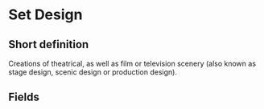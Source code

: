 # Set Design
## Short definition
Creations of theatrical, as well as film or television scenery (also known as stage design, scenic design or production design).
## Fields
